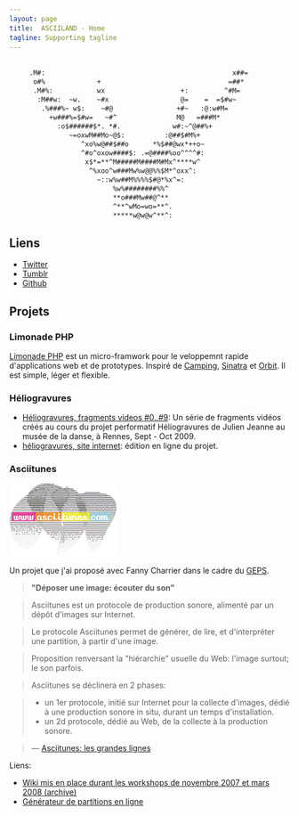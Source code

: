 ```yaml
---
layout: page
title:  ASCIILAND - Home
tagline: Supporting tagline
---
```


<pre><code>
     .M#:                                               x##=    
      o#%             +                                =##*     
      .M#%:           wx                   +:         ^#M=      
       :M##w:  ~w.    ~#x                  @=    =  =$#w~       
        .%###%~ w$:    ~#@                +#~   :@:w#M=         
          +w###%=$#w=   ~#^               M@   =###M*           
            :o$######$*. *#.             w#:~^@##%+             
               ~=oxwM##Mo~@$:          :@##$#M%+                
                  ^xo%w@##$##o      *%$##@wx*++o~               
                  ^#o^oxow####$: .=@####%oo^^^^#:               
                   x$*=**^M#####M####M#Mx^****w^                
                    ^%xoo^w###Mw%w@@%%$M*^oxx^:                 
                      ~::w%w##M%%%%$#@*%x^=:                    
                          %w%########%%^                        
                          **o###Mw##@^**                        
                          ^**^wMo=wo=**^.                       
                          *****w@w@w^**^:                       
</code></pre>

## Liens

* [Twitter](https://twitter.com/#!/deerweb)  
* [Tumblr](http://pok.tumblr.com)  
* [Github](https://github.com/sofadesign)


## Projets

### Limonade PHP

[Limonade PHP](http://limonade-php.net/) est un micro-framwork pour le
veloppemnt rapide d'applications web et de prototypes. Inspiré
de [Camping](http://camping.rubyforge.org/), [Sinatra](http://www.sinatrarb.com/) et [Orbit](http://orbit.luaforge.net/). Il est simple, léger et flexible.

### Héliogravures

- [Héliogravures, fragments videos #0..#9](http://vimeo.com/album/131190): Un série de fragments vidéos créés au cours du projet performatif Héliogravures de Julien Jeanne au musée de la danse, à Rennes, Sept - Oct 2009.
- [héliogravures, site
  internet](http://julien-jeanne.org/heliogravures/): édition en ligne
du projet.

### Asciitunes

![Logo Asciitunes](asciitunes/wiki-workshops/stylesheets/ascii_html01_small.png)

Un projet que j'ai proposé avec Fanny Charrier dans le cadre du [GEPS](http://www.artplug.net/luclarmor/GEPS/GEPS.html).

> **"Déposer une image: écouter du son"**  

> Asciitunes est un protocole de production sonore, alimenté par un dépôt d'images sur Internet.

> Le protocole Asciitunes permet de générer, de lire, et d'interpréter une partition, à partir d'une image.

> Proposition renversant la "hiérarchie" usuelle du Web: l'image surtout; le son parfois.

> Asciitunes se déclinera en 2 phases:

> - un 1er protocole, initié sur Internet pour la collecte d'images, dédié à une production sonore in situ, durant un temps d'installation.
> - un 2d protocole, dédié au Web, de la collecte à la production sonore.

> — [Asciitunes: les grandes lignes](asciitunes/wiki-workshops/Asciitunes-+les+grandes+lignes.html)

Liens:

- [Wiki mis en place durant les workshops de novembre 2007 et mars 2008 (archive)](asciitunes/wiki-workshops/HomePage.html)
- [Générateur de partitions en ligne](http://beta.asciitunes.com/)

